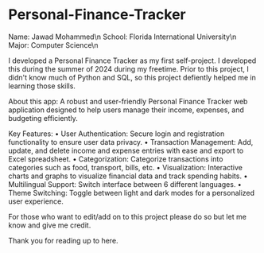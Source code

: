 # Personal-Finance-Tracker

Name: Jawad Mohammed\n
School: Florida International University\n
Major: Computer Science\n

I developed a Personal Finance Tracker as my first self-project. I developed this during the summer of 2024 during my freetime. 
Prior to this project, I didn't know much of Python and SQL, so this project defiently helped me in learning those skills.

About this app:
A robust and user-friendly Personal Finance Tracker web application designed to help users manage their income, expenses, and budgeting efficiently.

Key Features:
• User Authentication: Secure login and registration functionality to ensure user data privacy.
• Transaction Management: Add, update, and delete income and expense entries with ease and export to Excel spreadsheet.
• Categorization: Categorize transactions into categories such as food, transport, bills, etc.
• Visualization: Interactive charts and graphs to visualize financial data and track spending habits.
• Multilingual Support: Switch interface between 6 different languages.
• Theme Switching: Toggle between light and dark modes for a personalized user experience.

For those who want to edit/add on to this project please do so but let me know and give me credit.

Thank you for reading up to here.
